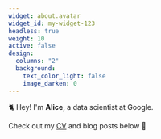 ```yaml
---
widget: about.avatar
widget_id: my-widget-123
headless: true
weight: 10
active: false
design:
  columns: "2"
  background:
    text_color_light: false
    image_darken: 0
---
```

🐈 Hey! I'm **Alice**, a data scientist at Google.

Check out my [CV](/about/) and blog posts below 🌈